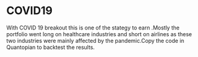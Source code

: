 # COVID19
With COVID 19 breakout this is one of the stategy to earn .Mostly the portfolio went long on healthcare industries and short on airlines as these two industries were mainly affected by the pandemic.Copy the code in Quantopian to backtest the results.
